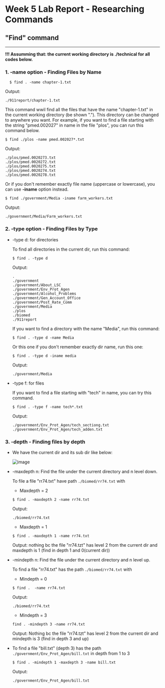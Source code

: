 # Week 5 Lab Report - Researching Commands
## "Find" command

---

**!!! Assumming that: the current working directory is ./technical for all codes below.**

### 1. -name option - Finding Files by Name

```
  $ find . -name chapter-1.txt
```
	
   Output: 
   ```
   ./911report/chapter-1.txt
   ```
	 
   This command wwil find all the files that have the name "chapter-1.txt" in the current working directory (be shown "."). This directory can be changed to anywhere you want.
   For example, if you want to find a file starting with the string "pmed.002027" in name in the file "plos", you can run this command below.
   ```
   $ find ./plos -name pmed.002027*.txt
   ```
   Output:
   
   ```
   ./plos/pmed.0020273.txt
   ./plos/pmed.0020272.txt
   ./plos/pmed.0020275.txt
   ./plos/pmed.0020274.txt
   ./plos/pmed.0020278.txt
   ```
   
   Or if you don't remember exactly file name (uppercase or lowercase), you can use **-iname** option instead.
   
   ```
   $ find ./government/Media -iname farm_workers.txt
   ```
	
   Output: 
   
   ```
   ./government/Media/Farm_workers.txt
   ```

### 2. -type option - Finding Files by Type

* -type d: for directories
	
	To find all directories in the current dir, run this command:
	
	```
	$ find . -type d
	```
	
   Output: 
   ```
   .
   ./government
   ./government/About_LSC
   ./government/Env_Prot_Agen
   ./government/Alcohol_Problems
   ./government/Gen_Account_Office
   ./government/Post_Rate_Comm
   ./government/Media
   ./plos
   ./biomed
   ./911report
   ```
	
   If you want to find a directory with the name "Media", run this command: 
   
   ```
   $ find . -type d -name Media
   ```
	 
   Or this one if you don't remember exactly dir name, run this one:
   
   ```
   $ find . -type d -iname media
   ```
	
   Output:
   
   ```
   ./government/Media
   ```
	 
* -type f: for files
	
   If you want to find a file starting with "tech" in name, you can try this command.
   
   ```
   $ find . -type f -name tech*.txt
   ```
	
   Output:
   
   ```
   ./government/Env_Prot_Agen/tech_sectiong.txt
   ./government/Env_Prot_Agen/tech_adden.txt
   ```

### 3. -depth - Finding files by depth 

* We have the current dir and its sub dir like below:
	
  ![image](https://user-images.githubusercontent.com/114208205/198870569-b5822922-d750-45a3-bf36-1b3e2f1d07ea.png)

* -maxdepth n: Find the file under the current directory and n level down.

	To file a file "rr74.txt" have path `./biomed/rr74.txt` with 
	
	* Maxdepth = 2
	
	```
	$ find . -maxdepth 2 -name rr74.txt
	```
	
	Output:
	
	```
	./biomed/rr74.txt
	```
	
	* Maxdepth = 1
	
	```
	$ find . -maxdepth 1 -name rr74.txt
	```
	
	Output: nothing bc the file "rr74.tzt" has level 2 from the current dir and maxdepth is 1 (find in depth 1 and 0(current dir))
	
* -mindepth n: Find the file under the current directory and n level up.

	To find a file "rr74.txt" has the path `./biomed/rr74.txt` with
	* Mindepth = 0
	
	```
	$ find .  -name rr74.txt
	```

	Output:
	
	```
	./biomed/rr74.txt
	```

	* Mindepth = 3 
	
	```
	find . -mindepth 3 -name rr74.txt
	```
	
	Output: Nothing bc the file "rr74.tzt" has level 2 from the current dir and mindepth is 3 (find in depth 3 and up)
	
* To find a file "bill.txt" (depth 3) has the path `./government/Env_Prot_Agen/bill.txt` in depth from 1 to 3
	
	```
	$ find . -mindepth 1 -maxdepth 3 -name bill.txt
	```
	
	Output: 
	
	```
	./government/Env_Prot_Agen/bill.txt
	```

	




